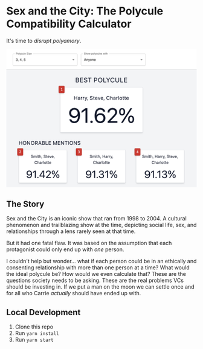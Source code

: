 # Sex and the City: The Polycule Compatibility Calculator

It's time to _disrupt polyamory_.

![Screenshot of dashboard showing that Harry, Steve, and Charlotte are the best polycule](dashboard-screenshot.png)

## The Story

Sex and the City is an iconic show that ran from 1998 to 2004. A cultural phenomenon and trailblazing show at the time, depicting social life, sex, and relationships through a lens rarely seen at that time.

But it had one fatal flaw. It was based on the assumption that each protagonist could only end up with _one_ person.

I couldn't help but wonder... what if each person could be in an ethically and consenting relationship with more than one person at a time? What would the ideal polycule be? How would we even calculate that? These are the questions society needs to be asking. These are the real problems VCs should be investing in. If we put a man on the moon we can settle once and for all who Carrie _actually_ should have ended up with.

## Local Development

1. Clone this repo
2. Run `yarn install`
3. Run `yarn start`
